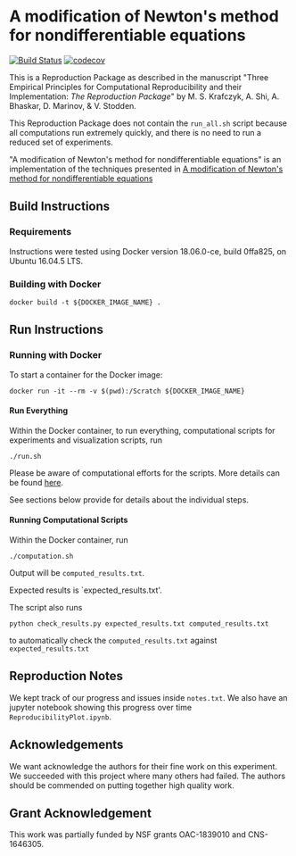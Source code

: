 # A modification of Newton's method for nondifferentiable equations

[![Build Status](https://travis-ci.org/ReproducibilityInPublishing/10.1016_S0377-0427-03-00650-2.svg?branch=master)](https://travis-ci.org/ReproducibilityInPublishing/10.1016_S0377-0427-03-00650-2)
[![codecov](https://codecov.io/gh/ReproducibilityInPublishing/10.1016_S0377-0427-03-00650-2/branch/master/graph/badge.svg)](https://codecov.io/gh/ReproducibilityInPublishing/10.1016_S0377-0427-03-00650-2)

This is a Reproduction Package as described in the manuscript "Three Empirical Principles for Computational Reproducibility and their Implementation: *The Reproduction Package*" by M. S. Krafczyk, A. Shi, A. Bhaskar, D. Marinov, & V. Stodden.

This Reproduction Package does not contain the `run_all.sh` script because all computations run extremely quickly, and there is no need to run a reduced set of experiments.

"A modification of Newton's method for nondifferentiable equations" is an implementation of the techniques presented in
[A modification of Newton's method for nondifferentiable equations](https://doi.org/10.1016/S0377-0427(03)00650-2)

## Build Instructions

### Requirements
Instructions were tested using Docker version 18.06.0-ce, build 0ffa825, on Ubuntu 16.04.5 LTS.

### Building with Docker
    docker build -t ${DOCKER_IMAGE_NAME} .

## Run Instructions

### Running with Docker
To start a container for the Docker image:

    docker run -it --rm -v $(pwd):/Scratch ${DOCKER_IMAGE_NAME}

#### Run Everything
Within the Docker container, to run everything, computational scripts for
experiments and visualization scripts, run

    ./run.sh

Please be aware of computational efforts for the scripts. More details can be found [here](COMPUTATIONAL_EFFORTS.md).

See sections below provide for details about the individual steps.

#### Running Computational Scripts
Within the Docker container, run

    ./computation.sh

Output will be `computed_results.txt`.

Expected results is `expected_results.txt'.

The script also runs

    python check_results.py expected_results.txt computed_results.txt

to automatically check the `computed_results.txt` against `expected_results.txt`

## Reproduction Notes
We kept track of our progress and issues inside `notes.txt`. We also have an
jupyter notebook showing this progress over time `ReproducibilityPlot.ipynb`.

## Acknowledgements
We want acknowledge the authors for their fine work on this experiment. We
succeeded with this project where many others had failed. The authors should be
commended on putting together high quality work.

## Grant Acknowledgement
This work was partially funded by NSF grants OAC-1839010 and CNS-1646305.
